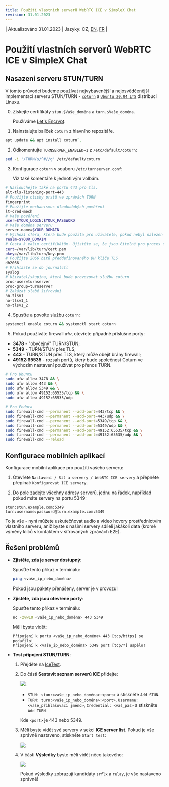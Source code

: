```yaml
---
title: Použití vlastních serverů WebRTC ICE v SimpleX Chat
revision: 31.01.2023
---
```

| Aktualizováno 31.01.2023 | Jazyky: CZ, [EN](/docs/WEBRTC.md), [FR](/docs/lang/fr/WEBRTC.md) |

# Použití vlastních serverů WebRTC ICE v SimpleX Chat

## Nasazení serveru STUN/TURN

V tomto průvodci budeme používat nejvybavenější a nejosvědčenější implementaci serveru STUN/TURN - [`coturn`](https://github.com/coturn/coturn) a [`Ubuntu 20.04 LTS`](https://ubuntu.com/download/server) distribuci Linuxu.

0. Získejte certifikáty `stun.$Vaše_doména` a `turn.$Vaše_doména`.

   Používáme [Let's Encrypt](https://letsencrypt.org/getting-started/).

1. Nainstalujte balíček `coturn` z hlavního repozitáře.

```sh
apt update && apt install coturn`.
```

2. Odkomentujte `TURNSERVER_ENABLED=1` z `/etc/default/coturn`:

```sh
sed -i '/TURN/s/^#//g' /etc/default/coturn
```

3. Konfigurace `coturn` v souboru `/etc/turnserver.conf`:

   Viz také komentáře k jednotlivým volbám.

```sh
# Naslouchejte také na portu 443 pro tls.
alt-tls-listening-port=443
# Použijte otisky prstů ve zprávách TURN
fingerprint
# Použijte mechanismus dlouhodobých pověření
lt-cred-mech
# Vaše pověření
user=$YOUR_LOGIN:$YOUR_PASSWORD
# Vaše doména serveru
server-name=$YOUR_DOMAIN
# Výchozí sféra, která bude použita pro uživatele, pokud nebyl nalezen explicitní vztah origin/realm
realm=$YOUR_DOMAIN
# Cesta k vašim certifikátům. Ujistěte se, že jsou čitelné pro proces cotun user/group
cert=/var/lib/turn/cert.pem
pkey=/var/lib/turn/key.pem
# Použijte 2066 bitů předdefinovaného DH klíče TLS
dh2066
# Přihlaste se do journalctl
syslog
# Uživatel/skupina, která bude provozovat službu coturn
proc-user=turnserver
proc-group=turnserver
# Zakázat slabé šifrování
no-tlsv1
no-tlsv1_1
no-tlsv1_2
```

4. Spusťte a povolte službu `coturn`:

```sh
systemctl enable coturn && systemctl start coturn
```

5. Pokud používáte firewall `ufw`, otevřete případně příslušné porty:

- **3478** - "obyčejný" TURN/STUN;
- **5349** - TURN/STUN přes TLS;
- **443** - TURN/STUN přes TLS, který může obejít brány firewall;
- **49152:65535** - rozsah portů, který bude společnost Coturn ve výchozím nastavení používat pro přenos TURN.

```sh
# Pro Ubuntu
sudo ufw allow 3478 && \
sudo ufw allow 443 && \
sudo ufw allow 5349 && \
sudo ufw allow 49152:65535/tcp && \
sudo ufw allow 49152:65535/udp

# Pro Fedora
sudo firewall-cmd --permanent --add-port=443/tcp && \
sudo firewall-cmd --permanent --add-port=443/udp && \
sudo firewall-cmd --permanent --add-port=5349/tcp && \
sudo firewall-cmd --permanent --add-port=5349/udp && \
sudo firewall-cmd --permanent --add-port=49152:65535/tcp && \
sudo firewall-cmd --permanent --add-port=49152:65535/udp && \
sudo firewall-cmd --reload
```

## Konfigurace mobilních aplikací

Konfigurace mobilní aplikace pro použití vašeho serveru:

1. Otevřete `Nastavení / Síť a servery / WebRTC ICE servery` a přepněte přepínač `Konfigurovat ICE servery`.

2. Do pole zadejte všechny adresy serverů, jednu na řádek, například pokud máte servery na portu 5349:

```
stun:stun.example.com:5349
turn:username:password@turn.example.com:5349
```

To je vše - nyní můžete uskutečňovat audio a video hovory prostřednictvím vlastního serveru, aniž byste s našimi servery sdíleli jakákoli data (kromě výměny klíčů s kontaktem v šifrovaných zprávách E2E).

## Řešení problémů

- **Zjistěte, zda je server dostupný**:

  Spusťte tento příkaz v terminálu:

  ```sh
  ping <vaše_ip_nebo_doména>
  ```

  Pokud jsou pakety přenášeny, server je v provozu!

- **Zjistěte, zda jsou otevřené porty**:

  Spusťte tento příkaz v terminálu:

  ```sh
  nc -zvw10 <vaše_ip_nebo_doména> 443 5349
  ```

  Měli byste vidět:

  ```
  Připojení k portu <vaše_ip_nebo_doména> 443 [tcp/https] se podařilo!
  Připojení k <vaše_ip_nebo_doména> 5349 port [tcp/*] uspělo!
  ```

- **Test připojení STUN/TURN**:

  1. Přejděte na [IceTest](https://icetest.info/).

  2. Do části **Sestavit seznam serverů ICE** přidejte:

     <img src="/docs/stun_1.png">.

     - `STUN: stun:<vaše_ip_nebo_doména>:<port>` a stiskněte `Add STUN`.
     - `TURN: turn:<vaše_ip_nebo_doména>:<port>`, `Username: <vaše_přihlašovací jméno>`, `Credential: <vaš_pas>` a stiskněte `Add TURN`

     Kde `<port>` je 443 nebo 5349.

  3. Měli byste vidět své servery v sekci **ICE server list**. Pokud je vše správně nastaveno, stiskněte `Start test`:

     <img src="/docs/stun_2.png">

  4. V části **Výsledky** byste měli vidět něco takového:

     <img src="/docs/stun_3.png">

     Pokud výsledky zobrazují kandidáty `srflx` a `relay`, je vše nastaveno správně!
